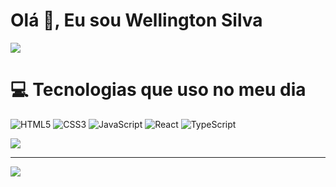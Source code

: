 # Olá 👋, Eu sou Wellington Silva

![](https://github-readme-stats.vercel.app/api?username=wellingtonsilva&theme=dark&hide_border=false&include_all_commits=false&count_private=false)<br/>

# 💻 Tecnologias que uso no meu dia

![HTML5](https://img.shields.io/badge/html5-%23E34F26.svg?style=for-the-badge&logo=html5&logoColor=white) ![CSS3](https://img.shields.io/badge/css3-%231572B6.svg?style=for-the-badge&logo=css3&logoColor=white) ![JavaScript](https://img.shields.io/badge/javascript-%23323330.svg?style=for-the-badge&logo=javascript&logoColor=%23F7DF1E) ![React](https://img.shields.io/badge/react-%2320232a.svg?style=for-the-badge&logo=react&logoColor=%2361DAFB) ![TypeScript](https://img.shields.io/badge/typescript-%23007ACC.svg?style=for-the-badge&logo=typescript&logoColor=white)

![](https://github-readme-stats.vercel.app/api/top-langs/?username=wellingtonsilva&theme=dark&hide_border=false&include_all_commits=false&count_private=false&layout=compact)


---
[![](https://visitcount.itsvg.in/api?id=wellingtonsilva&icon=0&color=0)](https://visitcount.itsvg.in)
